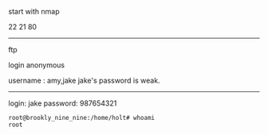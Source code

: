 start with nmap 

22
21
80

***
ftp

login anonymous

username : amy,jake
jake's password is weak.

***
login: jake   password: 987654321

```
root@brookly_nine_nine:/home/holt# whoami
root


```